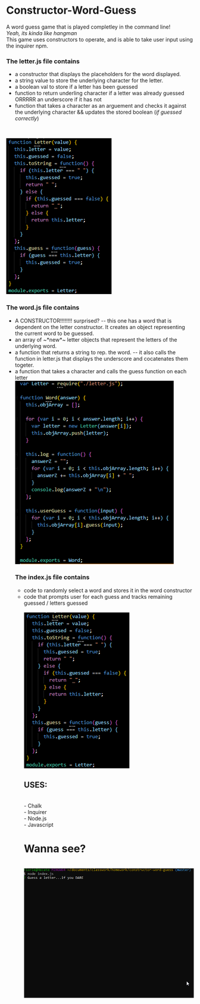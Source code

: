 # Constructor-Word-Guess

A word guess game that is played completley in the command line! <br>
<i>Yeah, its kinda like hangman</i><br>
This game uses constructors to operate, and is able to take user input using the inquirer npm. <br>

<h3>The letter.js file contains</h3><ul>

<li> a constructor that displays the placeholders for the word displayed.</li> 
<li>a string value to store the underlying character for the letter. </li>
<li> a boolean val to store if a letter has been guessed</li>
<li>function to return underling character if a letter was already guessed ORRRRR an underscore if it has not </li>
<li>function that takes a character as an arguement and checks it against the underlying character && updates the stored boolean (<i>if guessed correctly</i>)</ul><br>

<img src="letter.PNG"><br>

<h3>The word.js file contains </h3><ul>
<li> A CONSTRUCTOR!!!!!!!! surprised? -- this one has a word that is dependent on the letter constructor.  It creates an object representing the current word to be guessed.</li>
<li>an array of ~*new*~ letter objects that represent the letters of the underlying word.</li>
<li>a function that returns a string to rep. the word. -- it also calls the function in letter.js that displays the underscore and cocatenates them togeter. </li>
<li>a function that takes a character and calls the guess function on each letter</li>
<img src="/word.png">
<br>
<h3>The index.js file contains</h3> <ul>
<li> code to randomly select a word and stores it in the word constructor</li>
<li> code that prompts user for each guess and tracks remaining guessed / letters guessed</li>
<BR>
<img src="/letter.png"><br>

<h2>USES:</h2><br>
- Chalk <br>
- Inquirer <br>
- Node.js <br>
- Javascript <br>
<h1>
Wanna see? </h1><br>
<img src="./fix.gif">
